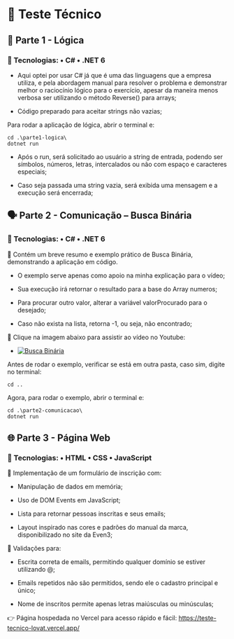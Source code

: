 # 🚀 Teste Técnico  

## 🧩 Parte 1 - Lógica

### 🔹 Tecnologias: • C# • .NET 6

- Aqui optei por usar C# já que é uma das linguagens que a empresa utiliza, e pela abordagem manual para resolver o problema e demonstrar melhor o raciocínio lógico para o exercício, apesar da maneira menos verbosa ser utilizando o método Reverse() para arrays;

- Código preparado para aceitar strings não vazias;

Para rodar a aplicação de lógica, abrir o terminal e:

```
cd .\parte1-logica\
dotnet run
```
- Após o run, será solicitado ao usuário a string de entrada, podendo ser símbolos, números, letras, intercalados ou não com espaço e caracteres especiais;

- Caso seja passada uma string vazia, será exibida uma mensagem e a execução será encerrada;

## 🗣️ Parte 2 - Comunicação – Busca Binária

### 🔹 Tecnologias: • C# • .NET 6

📌 Contém um breve resumo e exemplo prático de Busca Binária, demonstrando a aplicação em código.

- O exemplo serve apenas como apoio na minha explicação para o vídeo;

- Sua execução irá retornar o resultado para a base do Array numeros;

- Para procurar outro valor, alterar a variável valorProcurado para o desejado;

- Caso não exista na lista, retorna -1, ou seja, não encontrado; 

📌 Clique na imagem abaixo para assistir ao vídeo no Youtube: <br>

- [![Busca Binária](https://i9.ytimg.com/vi_webp/WcOsbAzmtbk/mq1.webp?sqp=CLTdhcUG-oaymwEmCMACELQB8quKqQMa8AEB-AH-CYAC0AWKAgwIABABGE0gUyhlMA8=&rs=AOn4CLDsH7rEyj674BrDy951g-kwpHYkZA)](https://www.youtube.com/watch?v=WcOsbAzmtbk)

Antes de rodar o exemplo, verificar se está em outra pasta, caso sim, digite no terminal:

````
cd ..
````

Agora, para rodar o exemplo, abrir o terminal e: 

````
cd .\parte2-comunicacao\
dotnet run
```` 

## 🌐 Parte 3 - Página Web

### 🔹 Tecnologias: • HTML • CSS • JavaScript

📌 Implementação de um formulário de inscrição com:

- Manipulação de dados em memória;

- Uso de DOM Events em JavaScript;

- Lista para retornar pessoas inscritas e seus emails;

- Layout inspirado nas cores e padrões do manual da marca, disponibilizado no site da Even3;

📌 Validações para: 

- Escrita correta de emails, permitindo qualquer domínio se estiver utilizando @;

- Emails repetidos não são permitidos, sendo ele o cadastro principal e único;

- Nome de inscritos permite apenas letras maiúsculas ou minúsculas;

👉 Página hospedada no Vercel para acesso rápido e fácil: https://teste-tecnico-lovat.vercel.app/ 


